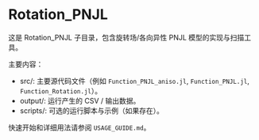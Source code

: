 Rotation_PNJL
================

这是 Rotation_PNJL 子目录，包含旋转场/各向异性 PNJL 模型的实现与扫描工具。

主要内容：
- src/: 主要源代码文件（例如 `Function_PNJL_aniso.jl`, `Function_PNJL.jl`, `Function_Rotation.jl`）。
- output/: 运行产生的 CSV / 输出数据。
- scripts/: 可选的运行脚本与示例（如果存在）。

快速开始和详细用法请参阅 `USAGE_GUIDE.md`。
